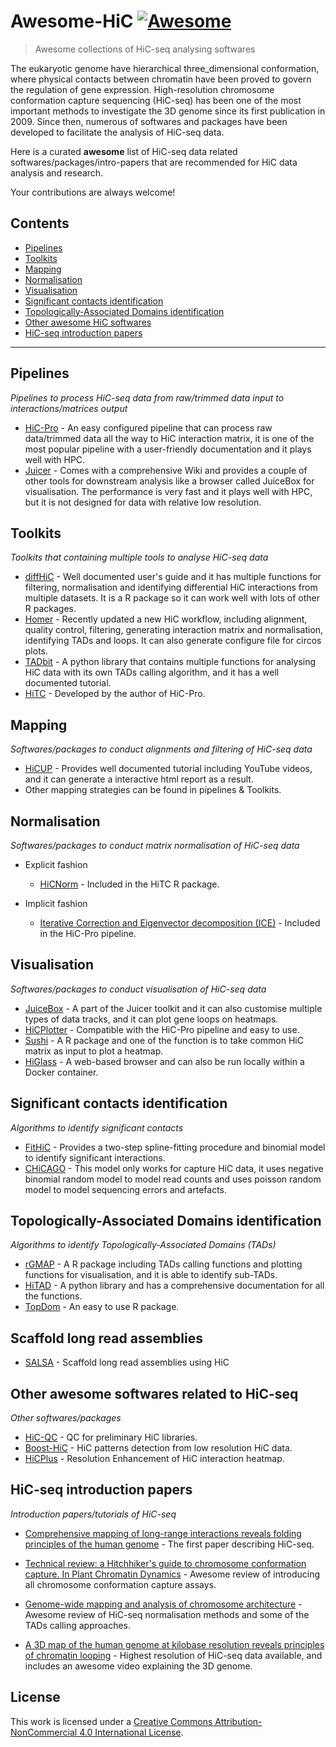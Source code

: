 # Awesome-HiC [![Awesome](https://awesome.re/badge.svg)](https://awesome.re)

> Awesome collections of HiC-seq analysing softwares

The eukaryotic genome have hierarchical three_dimensional conformation, where physical contacts between chromatin have been proved to govern the regulation of gene expression. High-resolution chromosome conformation capture sequencing (HiC-seq) has been one of the most important methods to investigate the 3D genome since its first publication in 2009\. Since then, numerous of softwares and packages have been developed to facilitate the analysis of HiC-seq data.

Here is a curated **awesome** list of HiC-seq data related softwares/packages/intro-papers that are recommended for HiC data analysis and research.

Your contributions are always welcome!

## Contents

- [Pipelines](#Pipelines)
- [Toolkits](#Toolkits)
- [Mapping](#Mapping)
- [Normalisation](#Normalisation)
- [Visualisation](#Visualisation)
- [Significant contacts identification](#Significant-contacts-identification)
- [Topologically-Associated Domains identification](#Topologically-associated-domains-identification)
- [Other awesome HiC softwares](#Other-awesome-softwares-related-to-HiC-seq)
- [HiC-seq introduction papers](#HiC-seq-introduction-papers)

---

## Pipelines

_Pipelines to process HiC-seq data from raw/trimmed data input to interactions/matrices output_

- [HiC-Pro](https://github.com/nservant/HiC-Pro) - An easy configured pipeline that can process raw data/trimmed data all the way to HiC interaction matrix, it is one of the most popular pipeline with a user-friendly documentation and it plays well with HPC.
- [Juicer](https://github.com/aidenlab/juicer) - Comes with a comprehensive Wiki and provides a couple of other tools for downstream analysis like a browser called JuiceBox for visualisation. The performance is very fast and it plays well with HPC, but it is not designed for data with relative low resolution.
## Toolkits

_Toolkits that containing multiple tools to analyse HiC-seq data_

- [diffHiC](http://www.bioconductor.org/packages/release/bioc/html/diffHic.html) - Well documented user's guide and it has multiple functions for filtering, normalisation and identifying differential HiC interactions from multiple datasets. It is a R package so it can work well with lots of other R packages.
- [Homer](http://homer.ucsd.edu/homer/interactions/) - Recently updated a new HiC workflow, including alignment, quality control, filtering, generating interaction matrix and normalisation, identifying TADs and loops. It can also generate configure file for circos plots.
- [TADbit](https://github.com/3DGenomes/TADbit) - A python library that contains multiple functions for analysing HiC data with its own TADs calling algorithm, and it has a well documented tutorial.
- [HiTC](https://bioconductor.org/packages/release/bioc/html/HiTC.html) - Developed by the author of HiC-Pro.

## Mapping

_Softwares/packages to conduct alignments and filtering of HiC-seq data_

- [HiCUP](https://www.bioinformatics.babraham.ac.uk/projects/hicup/) - Provides well documented tutorial including YouTube videos, and it can generate a interactive html report as a result.
- Other mapping strategies can be found in pipelines & Toolkits.

## Normalisation

_Softwares/packages to conduct matrix normalisation of HiC-seq data_

- Explicit fashion

  - [HiCNorm](http://www.people.fas.harvard.edu/~junliu/HiCNorm/) - Included in the HiTC R package.

- Implicit fashion

  - [Iterative Correction and Eigenvector decomposition (ICE)](https://bitbucket.org/mirnylab/hiclib) - Included in the HiC-Pro pipeline.

## Visualisation

_Softwares/packages to conduct visualisation of HiC-seq data_

- [JuiceBox](https://github.com/aidenlab/Juicebox) - A part of the Juicer toolkit and it can also customise multiple types of data tracks, and it can plot gene loops on heatmaps.
- [HiCPlotter](https://github.com/kcakdemir/HiCPlotter) - Compatible with the HiC-Pro pipeline and easy to use.
- [Sushi](https://bioconductor.org/packages/release/bioc/html/Sushi.html) - A R package and one of the function is to take common HiC matrix as input to plot a heatmap.
- [HiGlass](http://higlass.io/) - A web-based browser and can also be run locally within a Docker container.

## Significant contacts identification

_Algorithms to identify significant contacts_

- [FitHiC](https://github.com/ay-lab/fithic) - Provides a two-step spline-fitting procedure and binomial model to identify significant interactions.
- [CHiCAGO](http://regulatorygenomicsgroup.org/chicago) - This model only works for capture HiC data, it uses negative binomial random model to model read counts and uses poisson random model to model sequencing errors and artefacts.

## Topologically-Associated Domains identification

_Algorithms to identify Topologically-Associated Domains (TADs)_

- [rGMAP](https://github.com/wbaopaul/rGMAP) - A R package including TADs calling functions and plotting functions for visualisation, and it is able to identify sub-TADs.
- [HiTAD](https://github.com/XiaoTaoWang/TADLib) - A python library and has a comprehensive documentation for all the functions.
- [TopDom](http://zhoulab.usc.edu/TopDom/) - An easy to use R package.

## Scaffold long read assemblies

- [SALSA](https://github.com/marbl/SALSA) - Scaffold long read assemblies using HiC

## Other awesome softwares related to HiC-seq

_Other softwares/packages_

- [HiC-QC](https://github.com/ningbioinfostruggling/HiC-QC) - QC for preliminary HiC libraries.
- [Boost-HiC](https://github.com/LeopoldC/Boost-HiC) - HiC patterns detection from low resolution HiC data.
- [HiCPlus](https://github.com/zhangyan32/HiCPlus) - Resolution Enhancement of HiC interaction heatmap.

## HiC-seq introduction papers

_Introduction papers/tutorials of HiC-seq_

- [Comprehensive mapping of long-range interactions reveals folding principles of the human genome](http://science.sciencemag.org/content/326/5950/289) - The first paper describing HiC-seq.

- [Technical review: a Hitchhiker's guide to chromosome conformation capture. In Plant Chromatin Dynamics](https://link.springer.com/protocol/10.1007/978-1-4939-7318-7_14) - Awesome review of introducing all chromosome conformation capture assays.

- [Genome-wide mapping and analysis of chromosome architecture](https://www.nature.com/articles/nrm.2016.104#ref85) - Awesome review of HiC-seq normalisation methods and some of the TADs calling approaches.

- [A 3D map of the human genome at kilobase resolution reveals principles of chromatin looping](https://www.sciencedirect.com/science/article/pii/S0092867414014974?via%3Dihub) - Highest resolution of HiC-seq data available, and includes an awesome video explaining the 3D genome.

## License

This work is licensed under a [Creative Commons Attribution-NonCommercial 4.0 International License](https://creativecommons.org/licenses/by-nc/4.0/).
